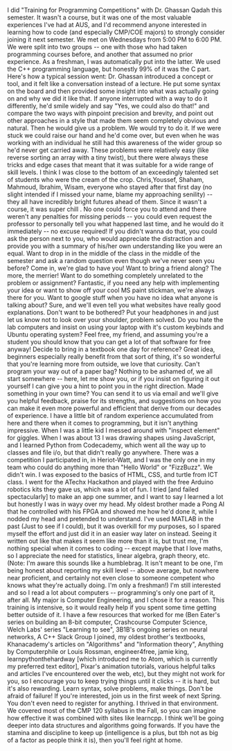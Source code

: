 I did "Training for Programming Competitions" with Dr. Ghassan Qadah this semester. It wasn't a course, but it was one of the most valuable experiences I've had at AUS, and I'd recommend anyone interested in learning how to code (and especially CMP/COE majors) to strongly consider joining it next semester. 
We met on Wednesdays from 5:00 PM to 6:00 PM. We were split into two groups -- one with those who had taken programming courses before, and another that assumed no prior experience. As a freshman, I was automatically put into the latter. We used the C++ programming language, but honestly 99% of it was the C part.
Here's how a typical session went: Dr. Ghassan introduced a concept or tool, and it felt like a conversation instead of a lecture. He put some syntax on the board and then provided some insight into what was actually going on and why we did it like that. If anyone interrupted with a way to do it differently, he'd smile widely and say "Yes, we could also do that!" and compare the two ways with pinpoint precision and brevity, and point out other approaches in a style that made them seem completely obvious and natural. Then he would give us a problem. We would try to do it. If we were stuck we could raise our hand and he'd come over, but even when he was working with an individual he still had this awareness of the wider group so he'd never get carried away. These problems were relatively easy (like reverse sorting an array with a tiny twist), but there were always these tricks and edge cases that meant that it was suitable for a wide range of skill levels. 
I think I was close to the bottom of an exceedingly talented set of students who were the cream of the crop. Chris,Youssef, Shaham, Mahmoud, Ibrahim, Wisam, everyone who stayed after that first day (no slight intended if I missed your name, blame my approaching senility) -- they all have incredibly bright futures ahead of them. 
Since it wasn't a course, it was super chill . No one could force you to attend and there weren't any penalties for missing periods -- you could even request the professor to personally tell you what happened last time, and he would do it immediately -- no excuse required! If you didn't wanna do that, you could ask the person next to you, who would appreciate the distraction and provide you with a summary of his/her own understanding like you were an equal.
Want to drop in in the middle of the class in the middle of the semester and ask a random question even though we've never seen you before? Come in, we're glad to have you! 
Want to bring a friend along?  The more, the merrier! 
Want to do something completely unrelated to the problem or assignment? Fantastic, if you need any help with implementing your idea or want to show off your cool MS paint stickman, we're always there for you.
Want to google stuff when you have no idea what anyone is talking about? Sure, and we'll even tell you what websites have really good explanations. 
Don't want to be bothered? Put your headphones in and just let us know not to look over your shoulder, problem solved. 
Do you hate the lab computers and insist on using your laptop with it's custom keybinds and Ubuntu operating system? Feel free, my friend, and assuming you're a student you should know that you can get a lot of that software for free anyway!
Decide to bring in a textbook one day for reference? Great idea, beginners especially really benefit from that sort of thing, it's so wonderful that you're learning more from outside, we love that curiosity. 
Can't program your way out of a paper bag? Nothing to be ashamed of, we all start somewhere -- here, let me show you, or if you insist on figuring it out yourself I can give you a hint to point you in the right direction.
Made something in your own time? You can send it to us via email and we'll give you helpful feedback, praise for its strengths, and suggestions on how you can make it even more powerful and efficient that derive from our decades of experience.
I have a little bit of random experience accumulated from here and there when it comes to programming, but it isn't anything impressive. When I was a little kid I messed around with "inspect element" for giggles. When I was about 13 I was drawing shapes using JavaScript, and I learned Python from Codecademy, which went all the way up to classes and file i/o, but that didn't really go anywhere. There was a competition I participated in, in Heriot-Watt, and I was the only one in my team who could do anything more than "Hello World" or "FizzBuzz". We didn't win. I was exposed to the basics of HTML, CSS, and turtle from ICT class. I went for the ATechx Hackathon and played with the free Arduino robotics kits they gave us, which was a lot of fun. I tried [and failed spectacularly] to make an app one summer, and I want to say I learned a lot but honestly I was in wayy over my head. My oldest brother made a Pong AI that he controlled with his FPGA and showed me how he'd done it, while I nodded my head and pretended to understand. I've used MATLAB in the past (Just to see if I could), but it was overkill for my purposes, so I spared myself the effort and just did it in an easier way later on instead. Seeing it written out like that makes it seem like more than it is, but trust me, I'm nothing special when it comes to coding -- except maybe that I love maths, so I appreciate the need for statistics, linear algebra, graph theory, etc.
(Note: I'm aware this sounds like a humblebrag. It isn't meant to be one, I'm being honest about reporting my skill level -- above average, but nowhere near proficient, and certainly not even close to someone competent who knows what they're actually doing. I'm only a freshman!) 
I'm still interested and so I read a lot about computers -- programming's only one part of it, after all. My major is Computer Engineering, and I chose it for a reason. This training is intensive, so it would really help if you spent some time getting better outside of it. I have a few resources that worked for me (Ben Eater's series on building an 8-bit computer, Crashcourse Computer Science, Welch Labs' series "Learning to see", 3B1B's ongoing series on neural networks, A C++ Slack Group I joined, my oldest brother's textbooks, Khanacademy's articles on "Algorithms" and "Information theory", Anything by Computerphile or Louis Rossman, engineer4free, jamie king, learnpythonthehardway [which introduced me to Atom, which is currently my preferred text editor], Pixar's animation tutorials, various helpful talks and articles I've encountered over the web, etc), but they might not work for you, so I encourage you to keep trying things until it clicks -- it is hard, but it's also rewarding. Learn syntax, solve problems, make things. Don't be afraid of failure! 
If you're interested, join us in the first week of next Spring. You don't even need to register for anything. I thrived in that environment. We covered most of the CMP 120 syllabus in the Fall, so you can imagine how effective it was combined with sites like learncpp. I think we'll be going deeper into data structures and algorithms going forwards. If you have the stamina and discipline to keep up (intelligence is a plus, but tbh not as big of a factor as people think it is), then you'll feel right at home.
